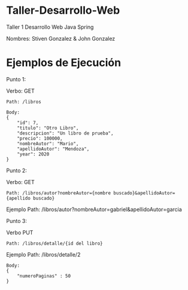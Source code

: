 # Taller-Desarrollo-Web
Taller 1 Desarrollo Web Java Spring

Nombres: Stiven Gonzalez & John Gonzalez

# Ejemplos de Ejecución

Punto 1:

Verbo: GET
```
Path: /libros 
```
```
Body:
{
    "id": 7,
    "titulo": "Otro Libro",
    "descripcion": "Un libro de prueba",
    "precio": 100000,
    "nombreAutor": "Mario",
    "apellidoAutor": "Mendoza",
    "year": 2020
}
```

Punto 2:

Verbo: GET

```
Path: /libros/autor?nombreAutor={nombre buscado}&apellidoAutor={apellido buscado}
```
Ejemplo Path: /libros/autor?nombreAutor=gabriel&apellidoAutor=garcia

Punto 3:

Verbo PUT
```
Path: /libros/detalle/{id del libro}
```
Ejemplo Path: /libros/detalle/2
```
Body:
{
    "numeroPaginas" : 50
}
```
